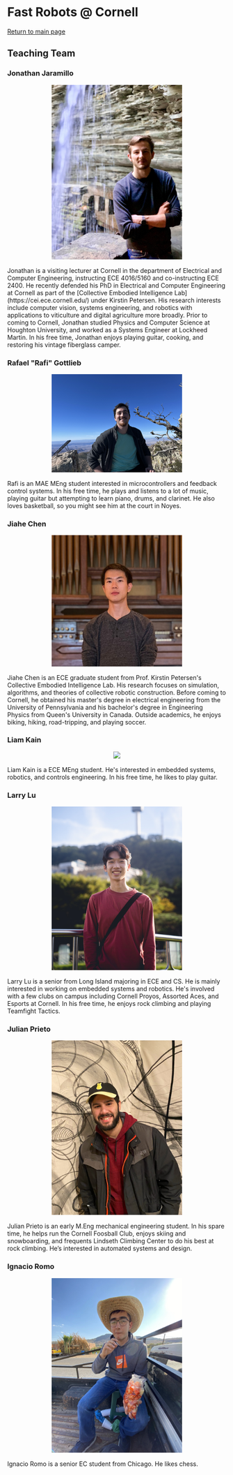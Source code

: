 # Fast Robots @ Cornell
[Return to main page](../index.md)

## Teaching Team

### Jonathan Jaramillo
<p align="center"><img src="./JonathanJaramillo2.jpg" width="300"></p>
Jonathan is a visiting lecturer at Cornell in the department of Electrical and Computer Engineering, instructing ECE 4016/5160 and co-instructing ECE 2400. He recently defended his PhD in Electrical and Computer Engineering at Cornell as part of the [Collective Embodied Intelligence Lab](https://cei.ece.cornell.edu/) under Kirstin Petersen. His research interests include computer vision, systems engineering, and robotics with applications to viticulture and digital agriculture more broadly. Prior to coming to Cornell, Jonathan studied Physics and Computer Science at Houghton University, and worked as a Systems Engineer at Lockheed Martin. In his free time, Jonathan enjoys playing guitar, cooking, and restoring his vintage fiberglass camper. 

### Rafael "Rafi" Gottlieb
<p align="center"><img src="./RafaelGottlieb.jpg" width="300"></p>
Rafi is an MAE MEng student interested in microcontrollers and feedback control systems. In his free time, he plays and listens to a lot of music, playing guitar but attempting to learn piano, drums, and clarinet. He also loves basketball, so you might see him at the court in Noyes.

### Jiahe Chen
<p align="center"><img src="./JiaheChen.jpg" width="300"></p>
Jiahe Chen is an ECE graduate student from Prof. Kirstin Petersen's Collective Embodied Intelligence Lab. His research focuses on simulation, algorithms, and theories of collective robotic construction. Before coming to Cornell, he obtained his master's degree in electrical engineering from the University of Pennsylvania and his bachelor's degree in Engineering Physics from Queen's University in Canada. Outside academics, he enjoys biking, hiking, road-tripping, and playing soccer. 

### Liam Kain 
<p align="center"><img src="./LiamKain.png" width="300"></p>
Liam Kain is a ECE MEng student. He's interested in embedded systems, robotics, and controls engineering. In his free time, he likes to play guitar.

### Larry Lu 
<p align="center"><img src="./LarryLu.jpeg" width="300"></p>
Larry Lu is a senior from Long Island majoring in ECE and CS. He is mainly interested in working on embedded systems and robotics. He's involved with a few clubs on campus including Cornell Proyos, Assorted Aces, and Esports at Cornell. In his free time, he enjoys rock climbing and playing Teamfight Tactics.

### Julian Prieto
<p align="center"><img src="./JulianPrieto.jpg" width="300"></p>
Julian Prieto is an early M.Eng mechanical engineering student. In his spare time, he helps run the Cornell Foosball Club, enjoys skiing and snowboarding, and frequents Lindseth Climbing Center to do his best at rock climbing. He’s interested in automated systems and design.

### Ignacio Romo
<p align="center"><img src="./IgnacioRomo.jpeg" width="300"></p>
Ignacio Romo is a senior EC student from Chicago. He likes chess.

